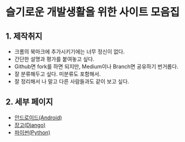 # 슬기로운 개발생활을 위한 사이트 모음집

## 1. 제작취지

 - 크롬의 북마크에 추가시키기에는 너무 정신이 없다.
 - 간단한 설명과 평가를 붙여놓고 싶다.
 - Github면 fork를 하면 되지만, Medium이나 Branch면 공유하기 번거롭다.
 - 잘 분류해두고 싶다. 미분류도 포함해서.
 - 잘 정리해서 나 말고 다른 사람들과도 같이 보고 싶다.

## 2. 세부 페이지

 - [안드로이드(Android)](http://www.github.com)
 - [장고(Django)](http://www.github.com)
 - [파이썬(Python)](http://www.github.com)